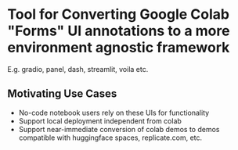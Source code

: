 # Tool for Converting Google Colab "Forms" UI annotations to a more environment agnostic framework

E.g. gradio, panel, dash, streamlit, voila etc.

## Motivating Use Cases

* No-code notebook users rely on these UIs for functionality
* Support local deployment independent from colab
* Support near-immediate conversion of colab demos to demos compatible with huggingface spaces, replicate.com, etc. 

